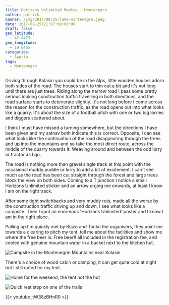 ```yaml
---
title: Horizons Unlimited Meetup - Montenegro
author: patrick
banner: /img/2017/08/25/lake-montenegro.jpeg
date: 2017-08-25T21:07:08+00:00
draft: false
geo_latitude:
  - 42.8473
geo_longitude:
  - 19.6465
categories:
  - Sparta
tags:
  - Montenegro
---
```


Driving through Kolasin you could be in the Alps, little wooden houses adorn both sides of the road. The houses start to thin out a bit and it's not long until there are just trees. Riding along the narrow road I pass some pretty serious looking construction traffic travelling in both directions, and the road surface starts to deteriorate slightly. It's not long before I come across the reason for the construction traffic, as the road opens out into what looks like a quarry. It's about the size of a football pitch with one or two big lorries and diggers scattered about. 

<!--more-->

I think I must have missed a turning somewhere, but the directions I have been given and my satnav both indicate this is correct. Opposite, I can see what looks like the continuation of the road disappearing through the trees and up into the mountains and so take the most direct route, across the middle of the quarry towards it. Weaving around and between the odd lorry or tractor as I go. 

The road is nothing more than gravel single track at this point with the occasional muddy puddle or lorry to add a bit of excitement. I can't see much as the road has been cut straight through the forest and large trees block the view on both sides. Coming to a T junction I notice a small Horizons Unlimited sticker and an arrow urging me onwards, at least I know I am on the right track. 

After some tight switchbacks and very muddy ruts, made all the worse by the construction traffic driving up and down, I see what looks like a campsite. Then I spot an enormous 'Horizons Unlimited' poster and I know I am in the right place.

Pulling up I'm quickly met by Blazo and Tonko the organisers, they point me towards a clearing to pitch my tent, tell me about the facilities and show me where the free beer is. Free beer!! all included in the registration fee, and cooled with genuine mountain water in a bucket next to the kitchen hut. 

![Campsite in the Montenegrin Mountains near Kolasin](/img/2017/08/27/campsite-montenegro.jpeg)

There's a choice of wood cabin or camping, it can get quite cold at night but I still opted for my tent. 

![Home for the weekend, the tent not the hut](/img/2017/08/27/tent-montenegro.jpeg)

![Quick rest stop on one of the trails](/img/2017/08/25/reststop-montenegro.jpeg)

{{< youtube jtW38zBHnR0 >}}

